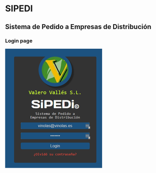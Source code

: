 # SIPEDI
## Sistema de Pedido a Empresas de Distribución

### Login page

![alt text](img/login.png "Login page")

